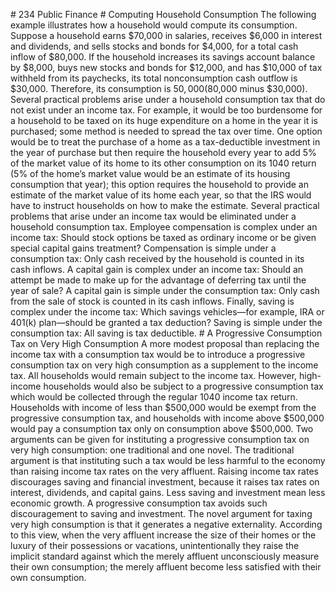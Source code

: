\# 234 Public Finance # Computing Household Consumption The following example illustrates how a household would compute its consumption. Suppose a household earns $70,000 in salaries, receives $6,000 in interest and dividends, and sells stocks and bonds for $4,000, for a total cash inflow of $80,000. If the household increases its savings account balance by $8,000, buys new stocks and bonds for $12,000, and has $10,000 of tax withheld from its paychecks, its total nonconsumption cash outflow is $30,000. Therefore, its consumption is $50,000 ($80,000 minus $30,000). Several practical problems arise under a household consumption tax that do not exist under an income tax. For example, it would be too burdensome for a household to be taxed on its huge expenditure on a home in the year it is purchased; some method is needed to spread the tax over time. One option would be to treat the purchase of a home as a tax-deductible investment in the year of purchase but then require the household every year to add 5% of the market value of its home to its other consumption on its 1040 return (5% of the home’s market value would be an estimate of its housing consumption that year); this option requires the household to provide an estimate of the market value of its home each year, so that the IRS would have to instruct households on how to make the estimate. Several practical problems that arise under an income tax would be eliminated under a household consumption tax. Employee compensation is complex under an income tax: Should stock options be taxed as ordinary income or be given special capital gains treatment? Compensation is simple under a consumption tax: Only cash received by the household is counted in its cash inflows. A capital gain is complex under an income tax: Should an attempt be made to make up for the advantage of deferring tax until the year of sale? A capital gain is simple under the consumption tax: Only cash from the sale of stock is counted in its cash inflows. Finally, saving is complex under the income tax: Which savings vehicles—for example, IRA or 401(k) plan—should be granted a tax deduction? Saving is simple under the consumption tax: All saving is tax deductible. # A Progressive Consumption Tax on Very High Consumption A more modest proposal than replacing the income tax with a consumption tax would be to introduce a progressive consumption tax on very high consumption as a supplement to the income tax. All households would remain subject to the income tax. However, high-income households would also be subject to a progressive consumption tax which would be collected through the regular 1040 income tax return. Households with income of less than $500,000 would be exempt from the progressive consumption tax, and households with income above $500,000 would pay a consumption tax only on consumption above $500,000. Two arguments can be given for instituting a progressive consumption tax on very high consumption: one traditional and one novel. The traditional argument is that instituting such a tax would be less harmful to the economy than raising income tax rates on the very affluent. Raising income tax rates discourages saving and financial investment, because it raises tax rates on interest, dividends, and capital gains. Less saving and investment mean less economic growth. A progressive consumption tax avoids such discouragement to saving and investment. The novel argument for taxing very high consumption is that it generates a negative externality. According to this view, when the very affluent increase the size of their homes or the luxury of their possessions or vacations, unintentionally they raise the implicit standard against which the merely affluent unconsciously measure their own consumption; the merely affluent become less satisfied with their own consumption.